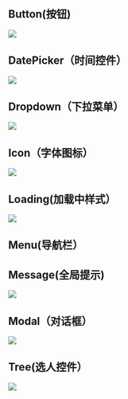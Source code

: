 ## Button(按钮)
<img src="https://raw.githubusercontent.com/shaokr/self-react-component/master/src/img/Button.png"/>

## DatePicker（时间控件）
<img src="https://raw.githubusercontent.com/shaokr/self-react-component/master/src/img/DatePicker.png"/>

## Dropdown（下拉菜单）
<img src="https://raw.githubusercontent.com/shaokr/self-react-component/master/src/img/Dropdown.png"/>

## Icon（字体图标）
<img src="https://raw.githubusercontent.com/shaokr/self-react-component/master/src/img/Icon.png"/>

## Loading(加载中样式）
<img src="https://raw.githubusercontent.com/shaokr/self-react-component/master/src/img/Loading.png"/>

## Menu(导航栏）
## Message(全局提示)
<img src="https://raw.githubusercontent.com/shaokr/self-react-component/master/src/img/Message.png"/>

## Modal（对话框）
<img src="https://raw.githubusercontent.com/shaokr/self-react-component/master/src/img/Modal.png"/>

## Tree(选人控件）
<img src="https://raw.githubusercontent.com/shaokr/self-react-component/master/src/img/Tree.png"/>
